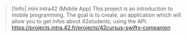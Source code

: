 > [!info] mini intra42 (Mobile App)
> This project is an introduction to mobile programming. The goal is to create, an application which will allow you to get infos about 42students, using the API.
> https://projects.intra.42.fr/projects/42cursus-swifty-companion
